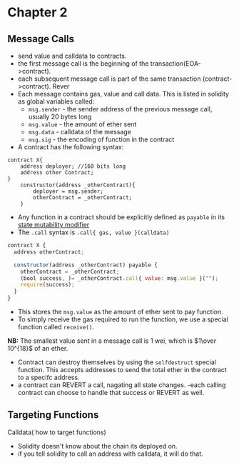 # Chapter 2

## Message Calls

- send value and calldata to contracts.
- the first message call is the beginning of the transaction(EOA->contract).
- each subsequent message call is part of the same transaction (contract->contract).
Rever
- Each message contains gas, value and call data. This is listed in solidity as global variables called:
    - `msg.sender` - the sender address of the previous message call, usually 20 bytes long
    - `msg.value` - the amount of ether sent 
    - `msg.data` - calldata of the message
    - `msg.sig` - the encoding of function in the contract
- A contract has the following syntax:
```
contract X{
    address deployer; //160 bits long
    address other Contract;
}
    constructor(address _otherContract){
        deployer = msg.sender;
        otherContract = _otherContract;
    }
```
- Any function in a contract should be explicitly defined as `payable` in its [state mutability modifier](../Notes/solidity-chapter-1.md#functions)
- The `.call` syntax is `.call{ gas, value }(calldata)`

```js
contract X {
  address otherContract;

  constructor(address _otherContract) payable {
    otherContract = _otherContract;
    (bool success, )= _otherContract.call{ value: msg.value }("");
    require(success);
  }
}
```
- This stores the `msg.value` as the amount of ether sent to pay function.
- To simply receive the gas required to run the function, we use a special function called `receive()`.

**NB:** The smallest value sent in a message call is 1 wei, which is $1\over 10^{18}$ of an ether.
- Contract can destroy themselves by using the `selfdestruct` special function. This accepts addresses to send the total ether in the contract to a specifc address.
- a contract can REVERT a call, nagating all state changes.
    -each calling contract can choose to handle that success or REVERT as well.

## Targeting Functions

Calldata( how to target functions)
   
- Solidity doesn't know about the chain its deployed on.
- if you tell solidity to call an address with calldata, it will do that.
 
